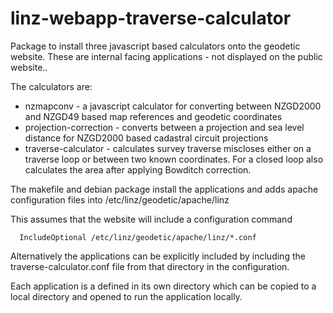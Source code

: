 linz-webapp-traverse-calculator
===============================

Package to install three javascript based calculators onto the geodetic website.  These are internal facing applications - not displayed on the public website..

The calculators are:

* nzmapconv - a javascript calculator for converting between NZGD2000 and NZGD49 based map references and geodetic coordinates
* projection-correction - converts between a projection and sea level distance for NZGD2000 based cadastral circuit projections
* traverse-calculator - calculates survey traverse miscloses either on a traverse loop or between two known coordinates.  For a closed loop also calculates the area after applying Bowditch correction.

The makefile and debian package install the applications and adds apache configuration files
into /etc/linz/geodetic/apache/linz

This assumes that the website will include a configuration command

```
  IncludeOptional /etc/linz/geodetic/apache/linz/*.conf
```

Alternatively the applications can be explicitly included by including the traverse-calculator.conf
file from that directory in the configuration.  

Each application is a defined in its own directory which can be copied to a local directory and opened to run the application locally.
